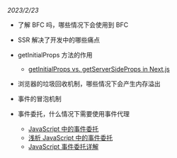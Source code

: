 _2023/2/23_

- 了解 BFC 吗，哪些情况下会使用到 BFC
- SSR 解决了开发中的哪些痛点
- getInitialProps 方法的作用

  - [getInitialProps vs. getServerSideProps in Next.js](https://blog.logrocket.com/getinitialprops-vs-getserversideprops-nextjs/)

- 浏览器的垃圾回收机制，哪些情况下会产生内存溢出
- 事件的冒泡机制
- 事件委托，什么情况下需要使用事件代理

  - [JavaScript 中的事件委托](http://www.yaohaixiao.com/blog/javascript-event-delegate/)
  - [浅析 JavaScript 中的事件委托](https://segmentfault.com/a/1190000023563411)
  - [JavaScript 事件委托详解](https://zhuanlan.zhihu.com/p/26536815)
